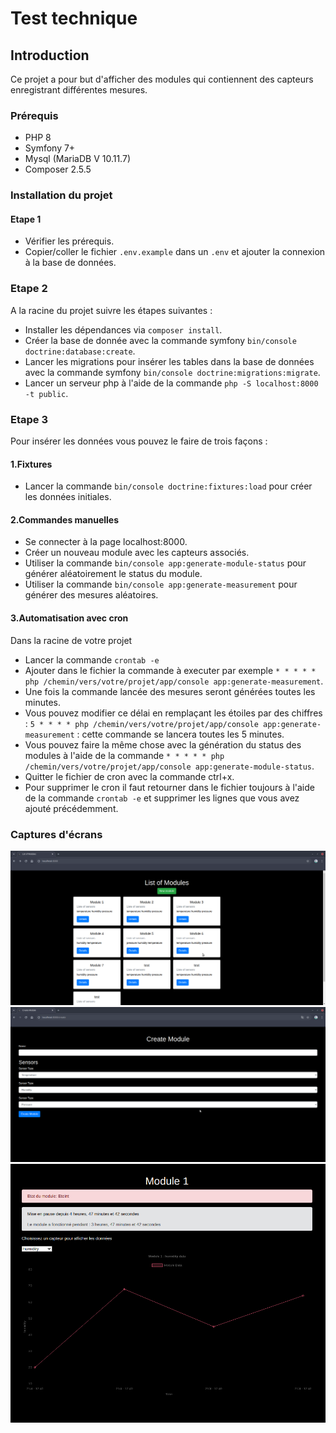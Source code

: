 # Test technique

## Introduction

Ce projet a pour but d'afficher des modules qui contiennent des capteurs enregistrant différentes mesures.

### Prérequis

- PHP 8
- Symfony 7+
- Mysql (MariaDB V 10.11.7)
- Composer 2.5.5

### Installation du projet

#### Etape 1

- Vérifier les prérequis.
- Copier/coller le fichier `.env.example` dans un `.env` et ajouter la connexion à la base de données.

### Etape 2

A la racine du projet suivre les étapes suivantes :

- Installer les dépendances via `composer install`.
- Créer la base de donnée avec la commande symfony `bin/console doctrine:database:create`.
- Lancer les migrations pour insérer les tables dans la base de données avec la commande symfony `bin/console doctrine:migrations:migrate`.
- Lancer un serveur php à l'aide de la commande `php -S localhost:8000 -t public`.

### Etape 3

Pour insérer les données vous pouvez le faire de trois façons :

#### 1.Fixtures

- Lancer la commande `bin/console doctrine:fixtures:load` pour créer les données initiales.

#### 2.Commandes manuelles

- Se connecter à la page localhost:8000.
- Créer un nouveau module avec les capteurs associés.
- Utiliser la commande `bin/console app:generate-module-status` pour générer aléatoirement le status du module.
- Utiliser la commande `bin/console app:generate-measurement` pour générer des mesures aléatoires.

#### 3.Automatisation avec cron

Dans la racine de votre projet

- Lancer la commande `crontab -e`
- Ajouter dans le fichier la commande à executer par exemple `* * * * * php /chemin/vers/votre/projet/app/console app:generate-measurement`.
- Une fois la commande lancée des mesures seront générées toutes les minutes.
- Vous pouvez modifier ce délai en remplaçant les étoiles par des chiffres : `5 * * * * php /chemin/vers/votre/projet/app/console app:generate-measurement` : cette commande se lancera toutes les 5 minutes.
- Vous pouvez faire la même chose avec la génération du status des modules à l'aide de la commande `* * * * * php /chemin/vers/votre/projet/app/console app:generate-module-status`.
- Quitter le fichier de cron avec la commande ctrl+x.
- Pour supprimer le cron il faut retourner dans le fichier toujours à l'aide de la commande `crontab -e` et supprimer les lignes que vous avez ajouté précédemment.

### Captures d'écrans

![homepage](public/assets/homepage.jpg)
![create](public/assets/create.jpg)
![details](public/assets/details.jpg)

